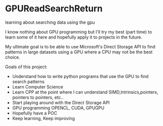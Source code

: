 # GPUReadSearchReturn
learning about searching data using the gpu


I know nothing about GPU programming but I'll try my best (part time) to learn some of it here and hopefully apply it to projects in the future.

My ultimate goal is to be able to use Microsoft's Direct Storage API to find patterns in large datasets using a GPU where a CPU may not be the best choice.

Goals of this project:
* Understand how to write python programs that use the GPU to find search patterns
* Learn Computer Science
* Learn CPP at the point where I can understand SIMD,Intrinsics,pointers, pointers to pointers, etc..
* Start playing around with the Direct Storage API
* GPU programming OPENCL, CUDA, GPUGPU
* Hopefully have a POC
* Keep learning, Keep improving
